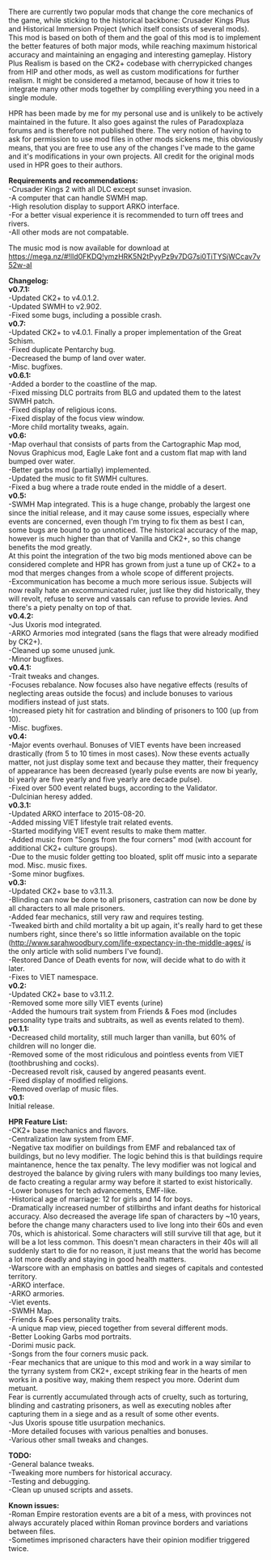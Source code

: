 There are currently two popular mods that change the core mechanics of the game, while sticking to the historical backbone: Crusader Kings Plus and Historical Immersion Project (which itself consists of several mods).
This mod is based on both of them and the goal of this mod is to implement the better features of both major mods, while reaching maximum historical accuracy and maintaining an engaging and interesting gameplay. History Plus Realism is based on the CK2+ codebase with cherrypicked changes from HIP and other mods, as well as custom modifications for further realism. It might be considered a metamod, because of how it tries to integrate many other mods together by compliling everything you need in a single module.

HPR has been made by me for my personal use and is unlikely to be actively maintained in the future. It also goes against the rules of Paradoxplaza forums and is therefore not published there. The very notion of having to ask for permission to use mod files in other mods sickens me, this obviously means, that you are free to use any of the changes I've made to the game and it's modifications in your own projects. All credit for the original mods used in HPR goes to their authors.

<b>Requirements and recommendations:</b><br>
-Crusader Kings 2 with all DLC except sunset invasion.<br>
-A computer that can handle SWMH map.<br>
-High resolution display to support ARKO interface.<br>
-For a better visual experience it is recommended to turn off trees and rivers.<br>
-All other mods are not compatable.<br>

The music mod is now available for download at<br> https://mega.nz/#!lld0FKDQ!ymzHRK5N2tPyyPz9v7DG7si0TiTYSjWCcav7v52w-aI <br>

<b>Changelog:</b><br>
<b>v0.7.1:</b><br>
-Updated CK2+ to v4.0.1.2.<br>
-Updated SWMH to v2.902.<br>
-Fixed some bugs, including a possible crash.<br>
<b>v0.7:</b><br>
-Updated CK2+ to v4.0.1. Finally a proper implementation of the Great Schism.<br>
-Fixed duplicate Pentarchy bug.<br>
-Decreased the bump of land over water.<br>
-Misc. bugfixes.<br>
<b>v0.6.1:</b><br>
-Added a border to the coastline of the map.<br>
-Fixed missing DLC portraits from BLG and updated them to the latest SWMH patch.<br>
-Fixed display of religious icons.<br>
-Fixed display of the focus view window.<br>
-More child mortality tweaks, again.<br>
<b>v0.6:</b><br>
-Map overhaul that consists of parts from the Cartographic Map mod, Novus Graphicus mod, Eagle Lake font and a custom flat map with land bumped over water.<br>
-Better garbs mod (partially) implemented.<br>
-Updated the music to fit SWMH cultures.<br>
-Fixed a bug where a trade route ended in the middle of a desert.<br>
<b>v0.5:</b><br>
-SWMH Map integrated. This is a huge change, probably the largest one since the initial release, and it may cause some issues, especially where events are concerned, even though I'm trying to fix them as best I can, some bugs are bound to go unnoticed. The historical accuracy of the map, however is much higher than that of Vanilla and CK2+, so this change benefits the mod greatly.<br>
At this point the integration of the two big mods mentioned above can be considered complete and HPR has grown from just a tune up of CK2+ to a mod that merges changes from a whole scope of different projects.<br>
-Excommunication has become a much more serious issue. Subjects will now really hate an excommunicated ruler, just like they did historically, they will revolt, refuse to serve and vassals can refuse to provide levies. And there's a piety penalty on top of that.<br>
<b>v0.4.2:</b><br>
-Jus Uxoris mod integrated.<br>
-ARKO Armories mod integrated (sans the flags that were already modified by CK2+).<br>
-Cleaned up some unused junk.<br>
-Minor bugfixes.<br>
<b>v0.4.1:</b><br>
-Trait tweaks and changes.<br>
-Focuses rebalance. Now focuses also have negative effects (results of neglecting areas outside the focus) and include bonuses to various modifiers instead of just stats.<br>
-Increased piety hit for castration and blinding of prisoners to 100 (up from 10).<br>
-Misc. bugfixes.<br>
<b>v0.4:</b><br>
-Major events overhaul. Bonuses of VIET events have been increased drastically (from 5 to 10 times in most cases). Now these events actually matter, not just display some text and because they matter, their frequency of appearance has been decreased (yearly pulse events are now bi yearly, bi yearly are five yearly and five yearly are decade pulse).<br>
-Fixed over 500 event related bugs, according to the Validator.<br>
-Dulcinian heresy added.<br>
<b>v0.3.1:</b><br>
-Updated ARKO interface to 2015-08-20.<br>
-Added missing VIET lifestyle trait related events.<br>
-Started modifying VIET event results to make them matter.<br>
-Added music from "Songs from the four corners" mod (with account for additional CK2+ culture groups).<br>
-Due to the music folder getting too bloated, split off music into a separate mod. Misc. music fixes.<br>
-Some minor bugfixes.<br>
<b>v0.3:</b><br>
-Updated CK2+ base to v3.11.3.<br>
-Blinding can now be done to all prisoners, castration can now be done by all characters to all male prisoners.<br>
-Added fear mechanics, still very raw and requires testing.<br>
-Tweaked birth and child mortality a bit up again, it's really hard to get these numbers right, since there's so little information available on the topic
(http://www.sarahwoodbury.com/life-expectancy-in-the-middle-ages/ is the only article with solid numbers I've found).<br>
-Restored Dance of Death events for now, will decide what to do with it later.<br>
-Fixes to VIET namespace.<br>
<b>v0.2:</b><br>
-Updated CK2+ base to v3.11.2.<br>
-Removed some more silly VIET events (urine)<br>
-Added the humours trait system from Friends & Foes mod (includes personality type traits and subtraits, as well as events related to them).<br>
<b>v0.1.1:</b><br>
-Decreased child mortality, still much larger than vanilla, but 60% of children will no longer die.<br>
-Removed some of the most ridiculous and pointless events from VIET (toothbrushing and cocks).<br>
-Decreased revolt risk, caused by angered peasants event.<br>
-Fixed display of modified religions.<br>
-Removed overlap of music files.<br>
<b>v0.1:</b><br>
Initial release.<br>

<b>HPR Feature List:</b><br>
-CK2+ base mechanics and flavors.<br>
-Centralization law system from EMF.<br>
-Negative tax modifier on buildings from EMF and rebalanced tax of buildings, but no levy modifier. The logic behind this is that buildings require maintanence, hence the tax penalty. The levy modifier was not logical and destroyed the balance by giving rulers with many buildings too many levies, de facto creating a regular army way before it started to exist historically.<br>
-Lower bonuses for tech advancements, EMF-like.<br>
-Historical age of marriage: 12 for girls and 14 for boys.<br>
-Dramatically increased number of stillbirths and infant deaths for historical accuracy. Also decreased the average life span of characters by ~10 years, before the change many characters used to live long into their 60s and even 70s, which is ahistorical. Some characters will still survive till that age, but it will be a lot less common. This doesn't mean characters in their 40s will all suddenly start to die for no reason, it just means that the world has become a lot more deadly and staying in good health matters.<br>
-Warscore with an emphasis on battles and sieges of capitals and contested territory.<br>
-ARKO interface.<br>
-ARKO armories.<br>
-Viet events.<br>
-SWMH Map.<br>
-Friends & Foes personality traits.<br>
-A unique map view, pieced together from several different mods.<br>
-Better Looking Garbs mod portraits.<br>
-Dorimi music pack.<br>
-Songs from the four corners music pack.<br>
-Fear mechanics that are unique to this mod and work in a way similar to the tyrrany system from CK2+, except striking fear in the hearts of men works in a positive way, making them respect you more. Oderint dum metuant.<br>
Fear is currently accumulated through acts of cruelty, such as torturing, blinding and castrating prisoners, as well as executing nobles after capturing them in a siege and as a result of some other events.<br>
-Jus Uxoris spouse title usurpation mechanics.<br>
-More detailed focuses with various penalties and bonuses.<br>
-Various other small tweaks and changes.<br>

<b>TODO:</b><br>
-General balance tweaks.<br>
-Tweaking more numbers for historical accuracy.<br>
-Testing and debugging.<br>
-Clean up unused scripts and assets.<br>

<b>Known issues:</b><br>
-Roman Empire restoration events are a bit of a mess, with provinces not always accurately placed within Roman province borders and variations between files.<br>
-Sometimes imprisoned characters have their opinion modifier triggered twice.<br>